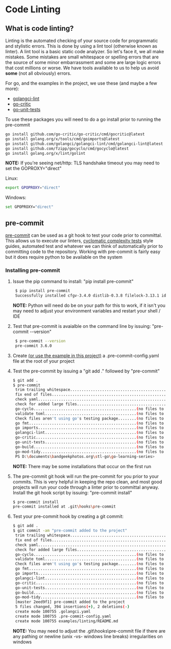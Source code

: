 # Code Linting

## What is code linting?

Linting is the automated checking of your source code for programmatic and stylistic errors. This is done by using a lint tool (otherwise known as linter). A lint tool is a basic static code analyzer.  So let's face it, we all make mistakes.  Some mistakes are small whitespace or spelling errors that are the source of some minor embarrassment and some are large logic errors that cost millions or worse.  We have tools available to us to help us avoid **some** (not all obviously) errors.

For go, and the examples in the project, we use these (and maybe a few more):

- [golangci-lint](https://github.com/golangci/golangci-lint)
- [go-critic](https://github.com/go-critic/go-critic)
- [go-unit-tests](https://go.dev/doc/tutorial/add-a-test)

To use these packages you will need to do a go install prior to running the pre-commit

```bash
go install github.com/go-critic/go-critic/cmd/gocritic@latest
go install golang.org/x/tools/cmd/goimports@latest
go install github.com/golangci/golangci-lint/cmd/golangci-lint@latest
go install github.com/fzipp/gocyclo/cmd/gocyclo@latest
go install golang.org/x/lint/golint
```

**NOTE:**
If you're seeing net/http: TLS handshake timeout you may need to set the GOPROXY="direct"

Linux:
```bash
export GPOPROXY="direct"
```

Windows:
```bash
set GPOPROXY="direct"
```

## pre-commit

[pre-commit](https://pre-commit.com/) can be used as a git hook to test your code prior to committal.  This allows us to execute our linters, [cyclomatic complexity tests](https://en.wikipedia.org/wiki/Cyclomatic_complexity) style guides, automated test and whatever we can think of automatically prior to committing code to the repository.  Working with pre-commit is fairly easy but it does require python to be available on the system

### Installing pre-commit

1. Issue the pip command to install: "pip install pre-commit"

   ```bash
    $ pip install pre-commit
    Successfully installed cfgv-3.4.0 distlib-0.3.8 filelock-3.13.1 identify-2.5.33 nodeenv-1.8.0 platformdirs-4.1.0 pre-commit-3.6.0 pyyaml-6.0.1 setuptools-69.0.3 virtualenv-20.25.0
    ```

    **NOTE:**
    Python will need do be on your path for this to work, if it isn't you may need to adjust your environment variables and restart your shell / IDE

2. Test that pre-commit is avaialble on the command line by issuing: "pre-commit --version"

   ```bash
    $ pre-commit --version
    pre-commit 3.6.0
    ```

3. Create [(or use the example in this project)](../../.pre-commit-config.yaml) a .pre-commit-config.yaml file at the root of your project
4. Test the pre-commit by issuing a "git add ." followed by "pre-commit"

   ```bash
   $ git add .
   $ pre-commit
    trim trailing whitespace.................................................Passed
    fix end of files.........................................................Passed
    check yaml...............................................................Passed
    check for added large files..............................................Passed
    go-cyclo.............................................(no files to check)Skipped
    validate toml........................................(no files to check)Skipped
    Check files aren't using go's testing package........(no files to check)Skipped
    go fmt...............................................(no files to check)Skipped
    go imports...........................................(no files to check)Skipped
    golangci-lint........................................(no files to check)Skipped
    go-critic............................................(no files to check)Skipped
    go-unit-tests........................................(no files to check)Skipped
    go-build.............................................(no files to check)Skipped
    go-mod-tidy..........................................(no files to check)Skipped
    PS D:\documents\bandgeekphotos.org\stl-go\go-learning-series>
   ```

    **NOTE:**
    There may be some installations that occur on the first run

5. The pre-commit git hook will run the pre-commit for you prior to your commits.  This is very helpful in keeping the repo clean, and most good projects will run your code through a linter prior to committal anyway.  Install the git hook script by issuing: "pre-commit install"

   ```bash
   $ pre-commit install
   pre-commit installed at .git\hooks\pre-commit
   ```

6. Test your pre-commit hook by creating a git commit:

   ```bash
   $ git add .
   $ git commit -am "pre-commit added to the project"
    trim trailing whitespace.................................................Passed
    fix end of files.........................................................Passed
    check yaml...............................................................Passed
    check for added large files..............................................Passed
    go-cyclo.............................................(no files to check)Skipped
    validate toml........................................(no files to check)Skipped
    Check files aren't using go's testing package........(no files to check)Skipped
    go fmt...............................................(no files to check)Skipped
    go imports...........................................(no files to check)Skipped
    golangci-lint........................................(no files to check)Skipped
    go-critic............................................(no files to check)Skipped
    go-unit-tests........................................(no files to check)Skipped
    go-build.............................................(no files to check)Skipped
    go-mod-tidy..........................................(no files to check)Skipped
    [master 2eed9f1] pre-commit added to the project
    5 files changed, 394 insertions(+), 2 deletions(-)
    create mode 100755 .golangci.yaml
    create mode 100755 .pre-commit-config.yaml
    create mode 100755 examples/linting/README.md
   ```

   **NOTE:**
   You may need to adjust the .git\hooks\pre-commit file if there are any pathing or newline (unix -vs- windows line breaks) irregularities on windows
